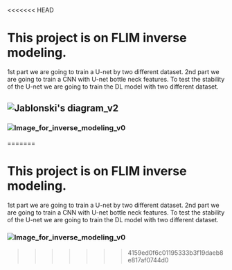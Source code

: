 <<<<<<< HEAD
# This project is on FLIM inverse modeling.
 1st part we are going to train a U-net by two different dataset.
 2nd part we are going to train a CNN with U-net bottle neck features.
 To test the stability of the U-net we are going to train the DL model with two different dataset.



## ![Jablonski's diagram_v2](https://github.com/Mou06/FLIM/assets/69230384/e18a2fcf-4e3c-4146-abe4-d178a92bfe0d)



### ![Image_for_inverse_modeling_v0](https://github.com/Mou06/FLIM/assets/69230384/cd415a74-f75b-4c0e-bdc7-bfcd8a3e223a)
=======
# This project is on FLIM inverse modeling.
 1st part we are going to train a U-net by two different dataset.
 2nd part we are going to train a CNN with U-net bottle neck features.
 To test the stability of the U-net we are going to train the DL model with two different dataset.





### ![Image_for_inverse_modeling_v0](https://github.com/Mou06/FLIM/assets/69230384/cd415a74-f75b-4c0e-bdc7-bfcd8a3e223a)
>>>>>>> 4159ed0f6c01195333b3f19daeb8e817af0744d0
